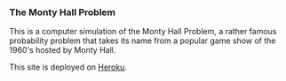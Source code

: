 ### The Monty Hall Problem

This is a computer simulation of the Monty Hall Problem, a rather
famous probability problem that takes its name from a popular
game show of the 1960's hosted by Monty Hall.

This site is deployed on [Heroku](http://montyhallproblem.heroku.com).